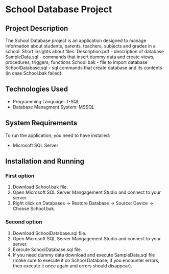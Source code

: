 # School Database Project

## Project Description
The School Database project is an application designed to manage information about students, parents, teachers, subjects and grades in a school. 
Short insights about files:
Description.pdf - description of database
SampleData.sql - commands that insert dummy data and create views, procedures, triggers,  functions
School.bak - file to import database
SchoolDatabase.sql - sql commands that create database and its contents (in case School.bak failed)

## Technologies Used
- Programming Language: T-SQL
- Database Managment System: MSSQL

## System Requirements
To run the application, you need to have installed:
- Microsoft SQL Server

## Installation and Running
### First option
1. Download School.bak file.
2. Open Microsoft SQL Server Mangagement Studio and connect to your server.
3. Right click on Databases -> Restore Database -> Source: Device -> Choose School.bak.
### Second option
1. Download SchoolDatabase.sql file.
2. Open Microsoft SQL Server Mangagement Studio and connect to your server.
3. Execute SchoolDatabase.sql file.
4. If you need dummy data download and execute SampleData.sql file  (make sure to execute it on School Database; if you encounter errors, then execute it once again and errors should disappear).

